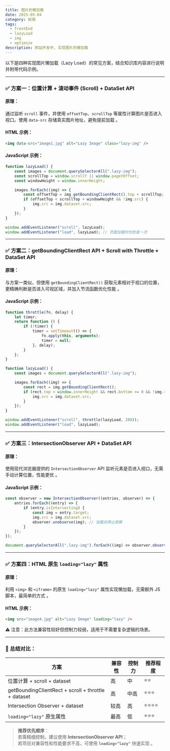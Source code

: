 ```yaml
---
title: 图片的懒加载
date: 2025-05-04
category: 前端
tags:
  - frontEnd
  - lazyLoad
  - img
  - optimize
description: 网站开发中, 实现图片的懒加载
---
```


以下是四种实现图片懒加载（Lazy Load）的常见方案，结合知识库内容进行说明并附带代码示例。

---

### ✅ 方案一：位置计算 + 滚动事件 (Scroll) + DataSet API

#### 原理：

通过监听 `scroll` 事件，并使用 `offsetTop`、`scrollTop` 等属性计算图片是否进入视口。使用 `data-src` 存储真实图片地址，避免提前加载 。

#### HTML 示例：

```html
<img data-src="image1.jpg" alt="Lazy Image" class="lazy-img" />
```

#### JavaScript 示例：

```javascript
function lazyLoad() {
	const images = document.querySelectorAll(".lazy-img");
	const scrollTop = window.scrollY || window.pageYOffset;
	const windowHeight = window.innerHeight;

	images.forEach((img) => {
		const offsetTop = img.getBoundingClientRect().top + scrollTop;
		if (offsetTop < scrollTop + windowHeight && !img.src) {
			img.src = img.dataset.src;
		}
	});
}

window.addEventListener("scroll", lazyLoad);
window.addEventListener("load", lazyLoad); // 页面加载时也检查一次
```

---

### ✅ 方案二：getBoundingClientRect API + Scroll with Throttle + DataSet API

#### 原理：

与方案一类似，但使用 `getBoundingClientRect()` 获取元素相对于视口的位置，更精确判断是否进入可视区域，并加入节流函数优化性能 。

#### JavaScript 示例：

```javascript
function throttle(fn, delay) {
	let timer;
	return function () {
		if (!timer) {
			timer = setTimeout(() => {
				fn.apply(this, arguments);
				timer = null;
			}, delay);
		}
	};
}

function lazyLoad() {
	const images = document.querySelectorAll(".lazy-img");

	images.forEach((img) => {
		const rect = img.getBoundingClientRect();
		if (rect.top < window.innerHeight && rect.bottom >= 0 && !img.src) {
			img.src = img.dataset.src;
		}
	});
}

window.addEventListener("scroll", throttle(lazyLoad, 200));
window.addEventListener("load", lazyLoad);
```

---

### ✅ 方案三：IntersectionObserver API + DataSet API

#### 原理：

使用现代浏览器提供的 `IntersectionObserver` API 监听元素是否进入视口，无需手动计算位置，性能更优 。

#### JavaScript 示例：

```javascript
const observer = new IntersectionObserver((entries, observer) => {
	entries.forEach((entry) => {
		if (entry.isIntersecting) {
			const img = entry.target;
			img.src = img.dataset.src;
			observer.unobserve(img); // 加载后停止观察
		}
	});
});

document.querySelectorAll(".lazy-img").forEach((img) => observer.observe(img));
```

---

### ✅ 方案四：HTML 原生 `loading="lazy"` 属性

#### 原理：

利用 `<img>` 和 `<iframe>` 的原生 `loading="lazy"` 属性实现懒加载，无需额外 JS 脚本，最简单的方式 。

#### HTML 示例：

```html
<img src="image4.jpg" alt="Lazy Image" loading="lazy" />
```

⚠️ 注意：此方法兼容性较好但控制力较弱，适用于不需要复杂逻辑的场景。

---

### 📌 总结对比：

| 方案                                                | 兼容性 | 控制力 | 推荐程度 |
| --------------------------------------------------- | ------ | ------ | -------- |
| 位置计算 + scroll + dataset                         | 高     | 中     | ⭐⭐     |
| getBoundingClientRect + scroll + throttle + dataset | 高     | 中高   | ⭐⭐⭐   |
| Intersection Observer + dataset                     | 较高   | 高     | ⭐⭐⭐⭐ |
| `loading="lazy"` 原生属性                           | 最高   | 低     | ⭐⭐⭐   |

> **推荐优先顺序**：  
> 若需精细控制，建议使用 **IntersectionObserver API**；  
> 若项目对兼容性和性能要求不高，可使用 **`loading="lazy"`** 快速实现 。
